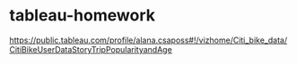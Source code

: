 # tableau-homework

https://public.tableau.com/profile/alana.csaposs#!/vizhome/Citi_bike_data/CitiBikeUserDataStoryTripPopularityandAge

